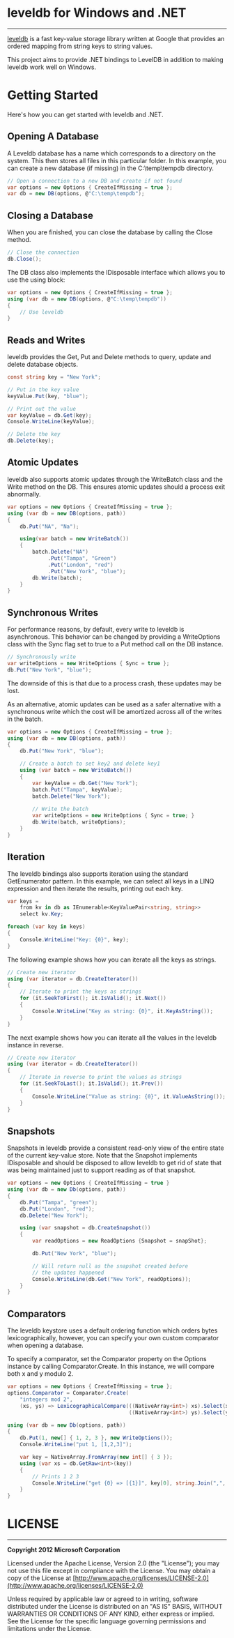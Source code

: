 # leveldb for Windows and .NET #

----------

[leveldb](http://code.google.com/p/leveldb/) is a fast key-value storage library written at Google that provides an ordered mapping from string keys to string values.

This project aims to provide .NET bindings to LevelDB in addition to making leveldb work well on Windows.

# Getting Started #

Here's how you can get started with leveldb and .NET.

## Opening A Database ##

A Leveldb database has a name which corresponds to a directory on the system.  This then stores all files in this particular folder.  In this example, you can create a new database (if missing) in the C:\temp\tempdb directory.

```csharp
// Open a connection to a new DB and create if not found
var options = new Options { CreateIfMissing = true };
var db = new DB(options, @"C:\temp\tempdb");
```

## Closing a Database ##

When you are finished, you can close the database by calling the Close method.

```csharp
// Close the connection
db.Close();
```

The DB class also implements the IDisposable interface which allows you to use the using block:

```csharp
var options = new Options { CreateIfMissing = true };
using (var db = new DB(options, @"C:\temp\tempdb")) 
{
    // Use leveldb
}
```

## Reads and Writes ##

leveldb provides the Get, Put and Delete methods to query, update and delete database objects.

```csharp
const string key = "New York";

// Put in the key value
keyValue.Put(key, "blue");

// Print out the value
var keyValue = db.Get(key);
Console.WriteLine(keyValue); 

// Delete the key
db.Delete(key);
```

## Atomic Updates ##

leveldb also supports atomic updates through the WriteBatch class and the Write method on the DB.  This ensures atomic updates should a process exit abnormally.

```csharp
var options = new Options { CreateIfMissing = true };
using (var db = new DB(options, path))
{
    db.Put("NA", "Na");

    using(var batch = new WriteBatch())
    {
        batch.Delete("NA")
             .Put("Tampa", "Green")
             .Put("London", "red")
             .Put("New York", "blue");
        db.Write(batch);
    }
}
```

## Synchronous Writes ##

For performance reasons, by default, every write to leveldb is asynchronous.  This behavior can be changed by providing a WriteOptions class with the Sync flag set to true to a Put method call on the DB instance.

```csharp
// Synchronously write
var writeOptions = new WriteOptions { Sync = true };
db.Put("New York", "blue");
```

The downside of this is that due to a process crash, these updates may be lost.  

As an alternative, atomic updates can be used as a safer alternative with a synchronous write which the cost will be amortized across all of the writes in the batch.

```csharp
var options = new Options { CreateIfMissing = true };
using (var db = new DB(options, path))
{
	db.Put("New York", "blue");

	// Create a batch to set key2 and delete key1
	using (var batch = new WriteBatch())
	{
		var keyValue = db.Get("New York");
		batch.Put("Tampa", keyValue);
		batch.Delete("New York");
		
		// Write the batch
		var writeOptions = new WriteOptions { Sync = true; }
		db.Write(batch, writeOptions);
	}
}
```

## Iteration ##

The leveldb bindings also supports iteration using the standard GetEnumerator pattern.  In this example, we can select all keys in a LINQ expression and then iterate the results, printing out each key.

```csharp
var keys = 
    from kv in db as IEnumerable<KeyValuePair<string, string>>
    select kv.Key;

foreach (var key in keys) 
{
	Console.WriteLine("Key: {0}", key);
}
```

The following example shows how you can iterate all the keys as strings.

```csharp
// Create new iterator
using (var iterator = db.CreateIterator())
{
	// Iterate to print the keys as strings
	for (it.SeekToFirst(); it.IsValid(); it.Next()) 
	{
	    Console.WriteLine("Key as string: {0}", it.KeyAsString());
	}
}
```

The next example shows how you can iterate all the values in the leveldb instance in reverse.

```csharp
// Create new iterator
using (var iterator = db.CreateIterator())
{
	// Iterate in reverse to print the values as strings
	for (it.SeekToLast(); it.IsValid(); it.Prev()) 
	{
	    Console.WriteLine("Value as string: {0}", it.ValueAsString());
	}
}
```

## Snapshots ##

Snapshots in leveldb provide a consistent read-only view of the entire state of the current key-value store.  Note that the Snapshot implements IDisposable and should be disposed to allow leveldb to get rid of state that was being maintained just to support reading as of that snapshot. 

```csharp
var options = new Options { CreateIfMissing = true }
using (var db = new Db(options, path))
{
    db.Put("Tampa", "green");
    db.Put("London", "red");
    db.Delete("New York");

	using (var snapshot = db.CreateSnapshot()) 
	{
		var readOptions = new ReadOptions {Snapshot = snapShot};

		db.Put("New York", "blue");

		// Will return null as the snapshot created before
		// the updates happened
		Console.WriteLine(db.Get("New York", readOptions)); 
	}
}
```

## Comparators ##

The leveldb keystore uses a default ordering function which orders bytes lexicographically, however, you can specify your own custom comparator when opening a database.

To specify a comparator, set the Comparator property on the Options instance by calling Comparator.Create.  In this instance, we will compare both x and y modulo 2.

```csharp
var options = new Options { CreateIfMissing = true };
options.Comparator = Comparator.Create(
    "integers mod 2",
    (xs, ys) => LexicographicalCompare(((NativeArray<int>) xs).Select(x => x % 2),
                                       ((NativeArray<int>) ys).Select(y => y % 2)));

using (var db = new Db(options, path))
{
    db.Put(1, new[] { 1, 2, 3 }, new WriteOptions());
    Console.WriteLine("put 1, [1,2,3]");

    var key = NativeArray.FromArray(new int[] { 3 });
    using (var xs = db.GetRaw<int>(key))
    {
		// Prints 1 2 3
        Console.WriteLine("get {0} => [{1}]", key[0], string.Join(",", xs));
    }
}

```

# LICENSE #

----------

**Copyright 2012 Microsoft Corporation**

Licensed under the Apache License, Version 2.0 (the "License"); you may not use this file except in compliance with the License. You may obtain a copy of the License at [http://www.apache.org/licenses/LICENSE-2.0](http://www.apache.org/licenses/LICENSE-2.0)

Unless required by applicable law or agreed to in writing, software distributed under the License is distributed on an "AS IS" BASIS, WITHOUT WARRANTIES OR CONDITIONS OF ANY KIND, either express or implied. See the License for the specific language governing permissions and limitations under the License.